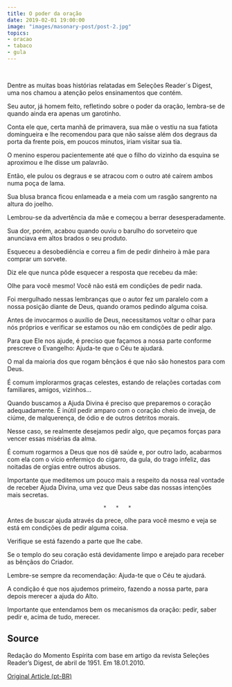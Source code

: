 ```yaml
---
title: O poder da oração
date: 2019-02-01 19:00:00
image: "images/masonary-post/post-2.jpg"
topics: 
- oracao
- tabaco
- gula
---
```

 

Dentre as muitas boas histórias relatadas em Seleções Reader´s Digest, uma nos
chamou a atenção pelos ensinamentos que contém.

Seu autor, já homem feito, refletindo sobre o poder da oração, lembra-se de
quando ainda era apenas um garotinho.

Conta ele que, certa manhã de primavera, sua mãe o vestiu na sua fatiota
domingueira e lhe recomendou para que não saísse além dos degraus da porta da
frente pois, em poucos minutos, iriam visitar sua tia.

O menino esperou pacientemente até que o filho do vizinho da esquina se
aproximou e lhe disse um palavrão.

Então, ele pulou os degraus e se atracou com o outro até caírem ambos numa poça
de lama.

Sua blusa branca ficou enlameada e a meia com um rasgão sangrento na altura do
joelho.

Lembrou-se da advertência da mãe e começou a berrar desesperadamente.

Sua dor, porém, acabou quando ouviu o barulho do sorveteiro que anunciava em
altos brados o seu produto.

Esqueceu a desobediência e correu a fim de pedir dinheiro à mãe para comprar um
sorvete.

Diz ele que nunca pôde esquecer a resposta que recebeu da mãe:

Olhe para você mesmo! Você não está em condições de pedir nada.

Foi mergulhado nessas lembranças que o autor fez um paralelo com a nossa
posição diante de Deus, quando oramos pedindo alguma coisa.

Antes de invocarmos o auxílio de Deus, necessitamos voltar o olhar para nós
próprios e verificar se estamos ou não em condições de pedir algo.

Para que Ele nos ajude, é preciso que façamos a nossa parte conforme prescreve
o Evangelho: Ajuda-te que o Céu te ajudará.

O mal da maioria dos que rogam bênçãos é que não são honestos para com Deus.

É comum implorarmos graças celestes, estando de relações cortadas com
familiares, amigos, vizinhos...

Quando buscamos a Ajuda Divina é preciso que preparemos o coração
adequadamente. É inútil pedir amparo com o coração cheio de inveja, de ciúme,
de malquerença, de ódio e de outros detritos morais.

Nesse caso, se realmente desejamos pedir algo, que peçamos forças para vencer
essas misérias da alma.

É comum rogarmos a Deus que nos dê saúde e, por outro lado, acabarmos com ela
com o vício enfermiço do cigarro, da gula, do trago infeliz, das noitadas de
orgias entre outros abusos.

Importante que meditemos um pouco mais a respeito da nossa real vontade de
receber Ajuda Divina, uma vez que Deus sabe das nossas intenções mais secretas.

                                   *   *   *

Antes de buscar ajuda através da prece, olhe para você mesmo e veja se está em
condições de pedir alguma coisa.

Verifique se está fazendo a parte que lhe cabe.

Se o templo do seu coração está devidamente limpo e arejado para receber as
bênçãos do Criador.

Lembre-se sempre da recomendação: Ajuda-te que o Céu te ajudará.

A condição é que nos ajudemos primeiro, fazendo a nossa parte, para depois
merecer a ajuda do Alto.

Importante que entendamos bem os mecanismos da oração: pedir, saber pedir e,
acima de tudo, merecer.
 

## Source
Redação do Momento Espírita com base em artigo
da revista Seleções Reader’s Digest, de abril de 1951.
Em 18.01.2010.



[Original Article (pt-BR)](http://www.momento.com.br/pt/ler_texto.php?id=479)
